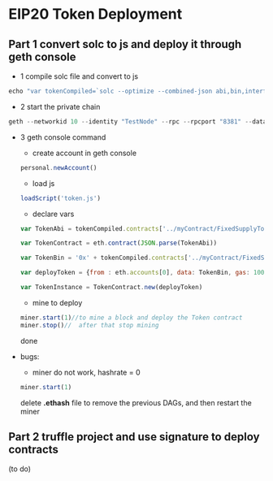# EIP20 Token Deployment

## Part 1 convert solc to js and deploy it through geth console

* 1  compile solc file and convert to js

```js
echo "var tokenCompiled=`solc --optimize --combined-json abi,bin,interface ../myContract/FixedSupplyToken/test.sol`" > token.js
```
* 2 start the private chain

```js
geth --networkid 10 --identity "TestNode" --rpc --rpcport "8381" --datadir data0 --port "30303" --nodiscover console
```

* 3 geth console command

   * create account in geth console
   ```js
   personal.newAccount()
   ```

  * load js
  ```js
  loadScript('token.js')    
  ```

  * declare vars
  ```js
  var TokenAbi = tokenCompiled.contracts['../myContract/FixedSupplyToken/test.sol:FixedSupplyToken'].abi

  var TokenContract = eth.contract(JSON.parse(TokenAbi))

  var TokenBin = '0x' + tokenCompiled.contracts['../myContract/FixedSupplyToken/test.sol:FixedSupplyToken'].bin

  var deployToken = {from : eth.accounts[0], data: TokenBin, gas: 100000}

  var TokenInstance = TokenContract.new(deployToken)
  ```

  * mine to deploy
  ```js
  miner.start(1)//to mine a block and deploy the Token contract
  miner.stop()//  after that stop mining
  ```
  done

* bugs: 

  * miner do not work, hashrate = 0
  ```js
  miner.start(1)
  ```
  delete **.ethash** file to remove the previous DAGs, and then restart the miner  


## Part 2 truffle project and use signature to deploy contracts

(to do)
